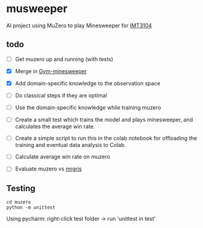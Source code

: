 # musweeper
AI project using MuZero to play Minesweeper for [IMT3104](https://www.ntnu.no/studier/emner/IMT3104#tab=omEmnet)


## todo
- [ ] Get muzero up and running (with tests)
- [x] Merge in [Gym-minesweeper](https://github.com/Zikoat/gym-minesweeper)
- [x] Add domain-specific knowledge to the observation space
- [ ] Do classical steps if they are optimal
- [ ] Use the domain-specific knowledge while training muzero
- [ ] Create a small test which trains the model and plays minesweeper, and calculates the average win rate.
- [ ] Create a simple script to run this in the colab notebook for offloading the training and eventual data analysis to Colab.
- [ ] Calculate average win rate on muzero
- [ ] Evaluate muzero vs [mrgris](http://mrgris.com/projects/minesweepr/)


## Testing

```shell script
cd muzero
python -m unittest
```
Using pycharm: right-click test folder -> run 'unittest in test'
